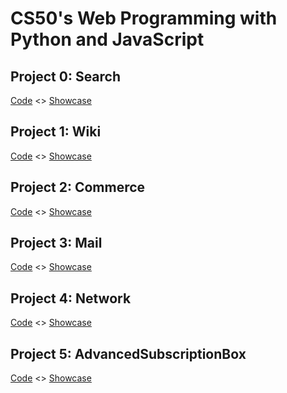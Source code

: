 
# CS50's Web Programming with Python and JavaScript


## Project 0: Search

[Code](https://github.com/me50/stefanvqm/tree/web50/projects%2F2020%2Fx%2Fsearch) <> [Showcase](https://www.youtube.com/watch?v=p4nkGK2h7nA)

## Project 1: Wiki

[Code](https://github.com/me50/stefanvqm/tree/web50/projects%2F2020%2Fx%2Fwiki) <> [Showcase](https://www.youtube.com/watch?v=FtR1L-THyLY)

## Project 2: Commerce

[Code](https://github.com/me50/stefanvqm/tree/web50/projects%2F2020%2Fx%2Fcommerce) <> [Showcase](https://www.youtube.com/watch?v=94thMqL9liE)

## Project 3: Mail

[Code](https://github.com/me50/stefanvqm/tree/web50/projects%2F2020%2Fx%2Fmail) <> [Showcase](https://www.youtube.com/watch?v=D2XwZ8Bx2T0)

## Project 4: Network

[Code](https://github.com/me50/stefanvqm/tree/web50/projects%2F2020%2Fx%2Fnetwork) <> [Showcase](https://www.youtube.com/watch?v=PDYqaNcMXmk)

## Project 5: AdvancedSubscriptionBox

[Code](https://github.com/me50/stefanvqm/tree/web50/projects/2020/x/capstone) <> [Showcase]()
